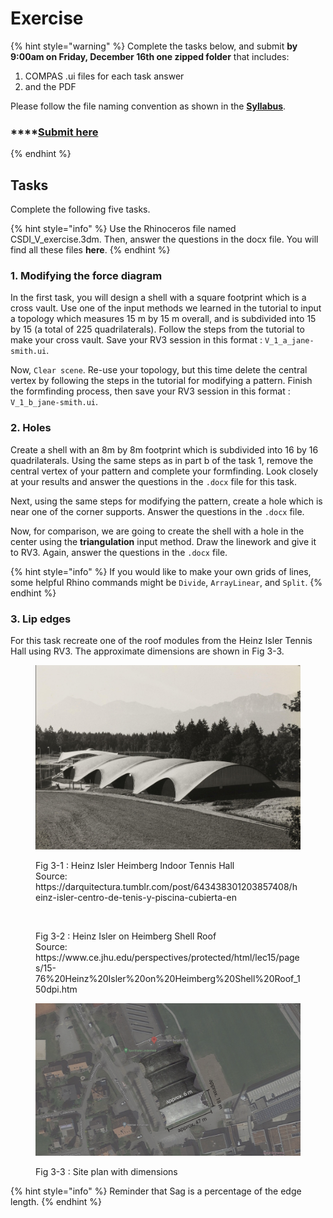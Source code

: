 # Exercise

{% hint style="warning" %}
Complete the tasks below, and submit **by 9:00am on Friday, December 16th one zipped folder** that includes:

1. COMPAS .ui files for each task answer
2. and the PDF

Please follow the file naming convention as shown in the [**Syllabus**](../../syllabus.md#submissions).

### ****[**Submit here**](https://polybox.ethz.ch/index.php/s/BA60XLsuQJdpWuj)
{% endhint %}

## Tasks

Complete the following five tasks.

{% hint style="info" %}
Use the Rhinoceros file named CSDI_V_exercise.3dm. Then, answer the questions in the docx file. You will find all these files **here**.&#x20;
{% endhint %}

### 1. Modifying the force diagram

In the first task, you will design a shell with a square footprint which is a cross vault. Use one of the input methods we learned in the tutorial to input a topology which measures 15 m by 15 m overall, and is subdivided into 15 by 15 (a total of 225 quadrilaterals). Follow the steps from the tutorial to make your cross vault. Save your RV3 session in this format : `V_1_a_jane-smith.ui`.

Now, `Clear scene`. Re-use your topology, but this time delete the central vertex by following the steps in the tutorial for modifying a pattern. Finish the formfinding process, then save your RV3 session in this format : `V_1_b_jane-smith.ui`.


### 2. Holes

Create a shell with an 8m by 8m footprint which is subdivided into 16 by 16 quadrilaterals. Using the same steps as in part b of the task 1, remove the central vertex of your pattern and complete your formfinding. Look closely at your results and answer the questions in the `.docx` file for this task. 

Next, using the same steps for modifying the pattern, create a hole which is near one of the corner supports. Answer the questions in the `.docx` file. 

Now, for comparison, we are going to create the shell with a hole in the center using the **triangulation** input method. Draw the linework and give it to RV3. Again, answer the questions in the `.docx` file.

{% hint style="info" %}
If you would like to make your own grids of lines, some helpful Rhino commands might be `Divide`, `ArrayLinear`, and `Split`. &#x20;
{% endhint %}

### 3. Lip edges

For this task recreate one of the roof modules from the Heinz Isler Tennis Hall using RV3. The approximate dimensions are shown in Fig 3-3. 

<figure><img src="../../../.gitbook/assets/rv3_heinzIsler_ref_1.png" alt=""><figcaption><p>Fig 3-1 : Heinz Isler Heimberg Indoor Tennis Hall </br> Source: https://darquitectura.tumblr.com/post/643438301203857408/heinz-isler-centro-de-tenis-y-piscina-cubierta-en </p></figcaption></figure>

<figure><img src="../../../.gitbook/assets/rv3_heinzIsler_ref_2.png" alt=""><figcaption><p>Fig 3-2 : Heinz Isler on Heimberg Shell Roof </br> Source: https://www.ce.jhu.edu/perspectives/protected/html/lec15/pages/15-76%20Heinz%20Isler%20on%20Heimberg%20Shell%20Roof_150dpi.htm</p></figcaption></figure>


<figure><img src="../../../.gitbook/assets/rv3_heinzIsler_ref_sitePlan_annotated-01.png" alt=""><figcaption><p>Fig 3-3 : Site plan with dimensions</p></figcaption></figure>

{% hint style="info" %}
Reminder that Sag is a percentage of the edge length. &#x20;
{% endhint %}